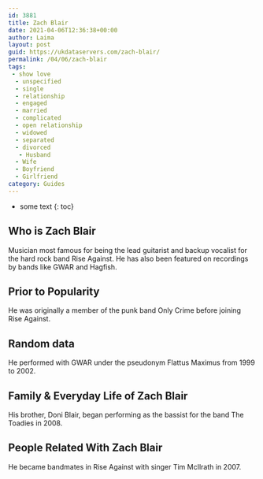 ```yaml
---
id: 3881
title: Zach Blair
date: 2021-04-06T12:36:38+00:00
author: Laima
layout: post
guid: https://ukdataservers.com/zach-blair/
permalink: /04/06/zach-blair
tags:
 - show love
  - unspecified
  - single
  - relationship
  - engaged
  - married
  - complicated
  - open relationship
  - widowed
  - separated
  - divorced
   - Husband
  - Wife
  - Boyfriend
  - Girlfriend
category: Guides
---
```


* some text
{: toc}


## Who is Zach Blair
                  
                  
                  
Musician most famous for being the lead guitarist and backup vocalist for the hard rock band Rise Against. He has also been featured on recordings by bands like GWAR and Hagfish.
                  
              
            
              
            
                
                
                
## Prior to Popularity
                  
                  
                  
He was originally a member of the punk band Only Crime before joining Rise Against.
                  
              
            
              
            
                
                
                
## Random data
                  
                  
                  
He performed with GWAR under the pseudonym Flattus Maximus from 1999 to 2002.
                  
              
            
              
            
                
                
                
## Family & Everyday Life of Zach Blair
                  
                  
                  
His brother, Doni Blair, began performing as the bassist for the band The Toadies in 2008.
                  
              
            
              
            
                
                
                
## People Related With Zach Blair
                  
                  
                  
He became bandmates in Rise Against with singer Tim McIlrath in 2007.
                  
              
            
              
            
                
              
            
              
              
            
            
              
            
          
          
          